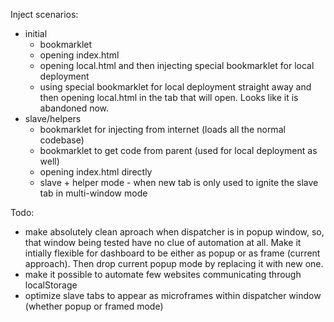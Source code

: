 Inject scenarios: 
* initial
  * bookmarklet
  * opening index.html
  * opening local.html and then injecting special bookmarklet for local deployment
  * using special bookmarklet for local deployment straight away and then opening local.html in the tab that will open. Looks like it is abandoned now. 
* slave/helpers
  * bookmarklet for injecting from internet (loads all the normal codebase)
  * bookmarklet to get code from parent (used for local deployment as well)
  * opening index.html directly
  * slave + helper mode - when new tab is only used to ignite the slave tab in multi-window mode


Todo: 
* make absolutely clean aproach when dispatcher is in popup window, so, that window being tested have no clue of automation at all. Make it intially flexible for dashboard to be either as popup or as frame (current approach). Then drop current popup mode by replacing it with new one. 
* make it possible to automate few websites communicating through localStorage
* optimize slave tabs to appear as microframes within dispatcher window (whether popup or framed mode)